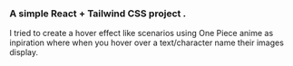 ### A simple React + Tailwind CSS project . 
I tried to create a hover effect like scenarios using One Piece anime as inpiration where when you hover over a text/character name their images display. 

